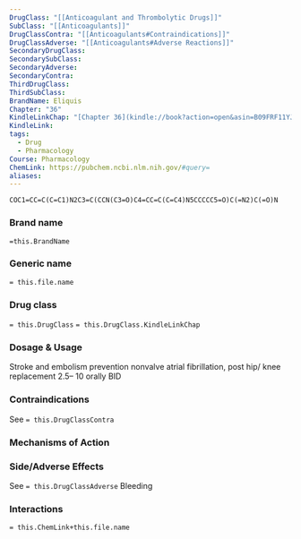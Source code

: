 ```yaml
---
DrugClass: "[[Anticoagulant and Thrombolytic Drugs]]"
SubClass: "[[Anticoagulants]]"
DrugClassContra: "[[Anticoagulants#Contraindications]]"
DrugClassAdverse: "[[Anticoagulants#Adverse Reactions]]"
SecondaryDrugClass: 
SecondarySubClass: 
SecondaryAdverse: 
SecondaryContra: 
ThirdDrugClass: 
ThirdSubClass: 
BrandName: Eliquis
Chapter: "36"
KindleLinkChap: "[Chapter 36](kindle://book?action=open&asin=B09FRF11YJ&location=19929)"
KindleLink: 
tags:
  - Drug
  - Pharmacology
Course: Pharmacology
ChemLink: https://pubchem.ncbi.nlm.nih.gov/#query=
aliases:
---
```

```smiles
COC1=CC=C(C=C1)N2C3=C(CCN(C3=O)C4=CC=C(C=C4)N5CCCCC5=O)C(=N2)C(=O)N
```

### Brand name
`=this.BrandName`

### Generic name
`= this.file.name`

### Drug class 
`= this.DrugClass`
	`= this.DrugClass.KindleLinkChap`

### Dosage & Usage
Stroke and embolism prevention nonvalve atrial fibrillation, post hip/ knee replacement
2.5– 10 orally BID

### Contraindications
See `= this.DrugClassContra`

### Mechanisms of Action


### Side/Adverse Effects
See `= this.DrugClassAdverse`
Bleeding

### Interactions

`= this.ChemLink+this.file.name`


